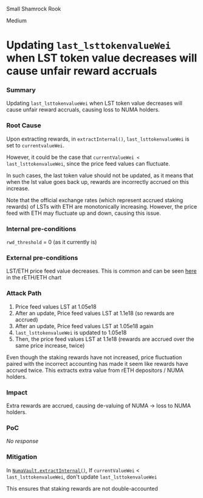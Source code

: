 Small Shamrock Rook

Medium

# Updating `last_lsttokenvalueWei` when LST token value decreases will cause unfair reward accruals

### Summary

Updating `last_lsttokenvalueWei` when LST token value decreases will cause unfair reward accruals, causing loss to NUMA holders.

### Root Cause

Upon extracting rewards, in `extractInternal()`, `last_lsttokenvalueWei` is set to `currentvalueWei`.

However, it could be the case that `currentValueWei < last_lsttokenvalueWei`, since the price feed values can fluctuate.

In such cases, the last token value should not be updated, as it means that when the lst value goes back up, rewards are incorrectly accrued on this increase. 

Note that the official exchange rates (which represent accrued staking rewards) of LSTs with ETH are monotonically increasing. However, the price feed with ETH may fluctuate up and down, causing this issue. 

### Internal pre-conditions

`rwd_threshold` = 0 (as it currently is)

### External pre-conditions

LST/ETH price feed value decreases. This is common and can be seen [here](https://data.chain.link/feeds/ethereum/mainnet/reth-eth) in the rETH/ETH chart

### Attack Path

1. Price feed values LST at 1.05e18
2. After an update, Price feed values LST at 1.1e18 (so rewards are accrued)
3. After an update, Price feed values LST at 1.05e18 again
4. `last_lsttokenvalueWei` is updated to 1.05e18
5. Then, the price feed values LST at 1.1e18 (rewards are accrued over the same price increase, twice)

Even though the staking rewards have not increased, price fluctuation paired with the incorrect accounting has made it seem like rewards have accrued twice. This extracts extra value from rETH depositors / NUMA holders. 

### Impact

Extra rewards are accrued, causing de-valuing of NUMA -> loss to NUMA holders.

### PoC

_No response_

### Mitigation

In [`NumaVault.extractInternal()`](https://github.com/sherlock-audit/2024-12-numa-audit/blob/ae1d7781efb4cb2c3a40c642887ddadeecabb97d/Numa/contracts/NumaProtocol/NumaVault.sol#L349), If `currentValueWei` < `last_lsttokenvalueWei`, don't update `last_lsttokenvalueWei`

This ensures that staking rewards are not double-accounted